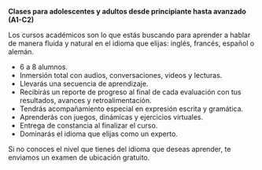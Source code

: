 
**Clases para adolescentes y adultos desde principiante hasta avanzado (A1-C2)**

Los cursos académicos son lo que estás buscando para aprender a hablar de manera fluida y natural en el idioma que elijas: inglés, francés, español o alemán.

- 6 a 8 alumnos. 
- Inmersión total con audios, conversaciones, videos y lecturas.
- Llevarás una secuencia de aprendizaje.
- Recibirás un reporte de progreso al final de cada evaluación con tus resultados, avances y retroalimentación.
- Tendrás acompañamiento especial en expresión escrita y gramática. 
- Aprenderás con juegos, dinámicas y ejercicios virtuales.
- Entrega de constancia al finalizar el curso.
- Dominarás el idioma que elijas como un experto.

 Si no conoces el nivel que tienes del idioma que deseas aprender, te enviamos un examen de ubicación gratuito.
